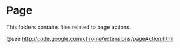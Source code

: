 Page
=======================

This folders contains files related to page actions.

@see http://code.google.com/chrome/extensions/pageAction.html